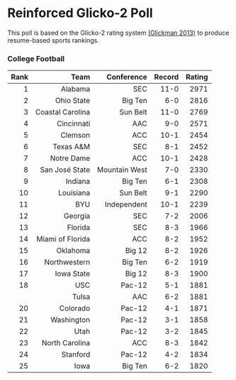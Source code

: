 # Reinforced Glicko-2 Poll

This poll is based on the Glicko-2 rating system [\(Glickman 2013\)](http://glicko.net/glicko/glicko2.pdf) to produce resume-based sports rankings.

### College Football
| Rank	| Team					| Conference	| Record	| Rating	|
| ---:	| ---:					| ---:			| ---:		| ---:		|
| 1		| Alabama				| SEC			| 11-0		| 2971		|
| 2		| Ohio State			| Big Ten		| 6-0		| 2816		|
| 3		| Coastal Carolina		| Sun Belt		| 11-0		| 2769		|
| 4		| Cincinnati			| AAC			| 9-0		| 2571		|
| 5		| Clemson				| ACC			| 10-1		| 2454		|
| 6		| Texas A&amp;M			| SEC			| 8-1		| 2452		|
| 7		| Notre Dame			| ACC			| 10-1		| 2428		|
| 8		| San Jos&eacute; State | Mountain West | 7-0		| 2330		|
| 9		| Indiana				| Big Ten		| 6-1		| 2308		|
| 10	| Louisiana				| Sun Belt		| 9-1		| 2290		|
| 11	| BYU					| Independent	| 10-1		| 2239		|
| 12	| Georgia				| SEC			| 7-2		| 2006		|
| 13	| Florida				| SEC			| 8-3		| 1966		|
| 14	| Miami of Florida		| ACC			| 8-2		| 1952		|
| 15	| Oklahoma				| Big 12		| 8-2		| 1926		|
| 16	| Northwestern			| Big Ten		| 6-2		| 1919		|
| 17	| Iowa State			| Big 12		| 8-3		| 1900		|
| 18	| USC					| Pac-12		| 5-1		| 1881		|
|		| Tulsa					| AAC			| 6-2		| 1881		|
| 20	| Colorado				| Pac-12		| 4-1		| 1871		|
| 21	| Washington			| Pac-12		| 3-1		| 1858		|
| 22	| Utah					| Pac-12		| 3-2		| 1845		|
| 23	| North Carolina		| ACC			| 8-3		| 1842		|
| 24	| Stanford				| Pac-12		| 4-2		| 1834		|
| 25	| Iowa					| Big Ten		| 6-2		| 1820		|

